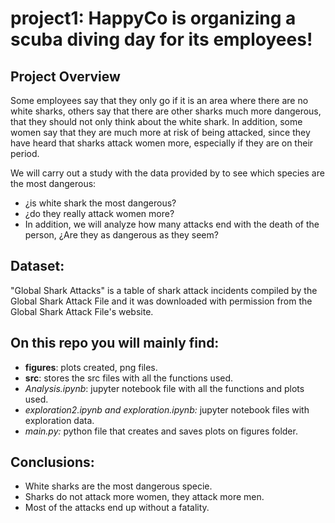 # project1: HappyCo is organizing a scuba diving day for its employees!

## Project Overview
Some employees say that they only go if it is an area where there are no white sharks, others say that there are other sharks much more dangerous, that they should not only think about the white shark. In addition, some women say that they are much more at risk of being attacked, since they have heard that sharks attack women more, especially if they are on their period. 

We will carry out a study with the data provided by to see which species are the most dangerous:
- ¿is white shark the most dangerous?
- ¿do they really attack women more? 
- In addition, we will analyze how many attacks end with the death of the person, ¿Are they as dangerous as they seem?

## Dataset:
"Global Shark Attacks" is a table of shark attack incidents compiled by the Global Shark Attack File and it was downloaded with permission from the Global Shark Attack File's website.

## On this repo you will mainly find:
- **figures**: plots created, png files.
- **src**: stores the src files with all the functions used.
- _Analysis.ipynb_: jupyter notebook file with all the functions and plots used.
- _exploration2.ipynb and exploration.ipynb:_ jupyter notebook files with exploration data.
- _main.py:_ python file that creates and saves plots on figures folder.

## Conclusions: 
- White sharks are the most dangerous specie. 
- Sharks do not attack more women, they attack more men. 
- Most of the attacks end up without a fatality. 





